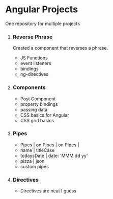 # Angular Projects

One repository for multiple projects

1. ### Reverse Phrase

   Created a component that reverses a phrase.

   - JS Functions
   - event listeners
   - bindings
   - ng-directives

2. ### Components

   - Post Component
   - property bindings
   - passing data
   - CSS basics for Angular
   - CSS grid basics

3. ### Pipes

   - Pipes | on Pipes | on Pipes |
   - name | titleCase
   - todaysDate | date: 'MMM dd yy'
   - pizza | json
   - custom pipes

4. ### Directives
   - Directives are neat I guess
